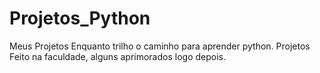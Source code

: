 # Projetos_Python
Meus Projetos Enquanto trilho o caminho para aprender python.
Projetos Feito na faculdade, alguns aprimorados logo depois.
